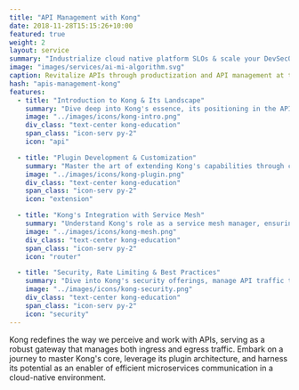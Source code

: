 ```yaml
---
title: "API Management with Kong"
date: 2018-11-28T15:15:26+10:00
featured: true
weight: 2
layout: service
summary: "Industrialize cloud native platform SLOs & scale your DevSecOps in an SRE model."
image: "images/services/ai-mi-algorithm.svg"
caption: Revitalize APIs through productization and API management at the core
hash: "apis-management-kong"
features:
  - title: "Introduction to Kong & Its Landscape"
    summary: "Dive deep into Kong's essence, its positioning in the API gateway domain, and its significance in modern microservice architectures."
    image: "../images/icons/kong-intro.png"
    div_class: "text-center kong-education"
    span_class: "icon-serv py-2"
    icon: "api"

  - title: "Plugin Development & Customization"
    summary: "Master the art of extending Kong's capabilities through custom plugin development, tailoring its behavior to meet specific needs."
    image: "../images/icons/kong-plugin.png"
    div_class: "text-center kong-education"
    span_class: "icon-serv py-2"
    icon: "extension"

  - title: "Kong's Integration with Service Mesh"
    summary: "Understand Kong's role as a service mesh manager, ensuring seamless, secure, and efficient inter-service communication."
    image: "../images/icons/kong-mesh.png"
    div_class: "text-center kong-education"
    span_class: "icon-serv py-2"
    icon: "router"

  - title: "Security, Rate Limiting & Best Practices"
    summary: "Dive into Kong's security offerings, manage API traffic through rate limiting, and adopt best practices for optimum performance."
    image: "../images/icons/kong-security.png"
    div_class: "text-center kong-education"
    span_class: "icon-serv py-2"
    icon: "security"
---
```


Kong redefines the way we perceive and work with APIs, serving as a robust gateway that manages both ingress and egress traffic. Embark on a journey to master Kong's core, leverage its plugin architecture, and harness its potential as an enabler of efficient microservices communication in a cloud-native environment.
